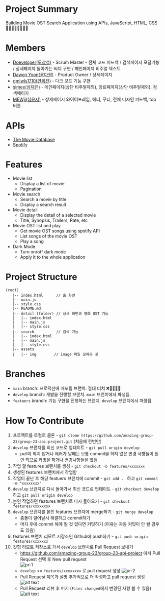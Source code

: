 # Project Summary

Building Movie OST Search Application using APIs, JavaScript, HTML, CSS 🚀🚀🚀🚀🚀🚀🚀🚀

# Members

- [Doeveloper(도상석)](https://github.com/ldss3sang) - Scrum Master - 전체 코드 피드백 / 검색페이지 모달기능 / 상세페이지 돌아가는 씨디 구현 / 메인페이지 비주얼 텍스트
- [Dawon Yoon(윤다원)](https://github.com/Dawon-yoon) - Product Owner / 상세페이지
- [gmlwls1710(안희진)](https://github.com/gmlwls1710) - 다크 모드 기능 구현
- [simee(심재은)](https://github.com/simi-22) - 메인페이지(상단 비주얼제외), 장르페이지(상단 비주얼제외), 검색페이지
- [MEWji(심윤지)](https://github.com/simyoonji) - 상세페이지 와이어프레임, 헤더, 푸터, 전체 디자인 피드백, top 버튼

# APIs

- [The Movie Database](https://developer.themoviedb.org/docs/getting-started)
- [Spotify](https://rapidapi.com/Glavier/api/spotify23)

# Features

- Movie list
  - Display a list of movie
  - Pagination
- Movie search
  - Search a movie by title
  - Display a search result
- Movie detail
  - Display the detail of a selected movie
  - Title, Synopsis, Trailers, Rate, etc
- Movie OST list and play
  - Get movie OST songs using spotify API
  - List songs of the movie OST
  - Play a song
- Dark Mode
  - Turn on/off dark mode
  - Apply it to the whole application

# Project Structure

```
(root)
   |-- index.html      // 홈 화면 
   |-- main.js
   |-- style.css
   |-- README.md
   |-- detail (folder) // 상세 화면과 영화 OST 기능
   |   |-- index.html
   |   |-- main.js
   |   |-- style.css
   |-- search          // 검색 기능
   |   |-- index.html
   |   |-- main.js
   |   |-- style.css
   |-- assets
   |   |-- img        // image 파일 모아둔 곳
```

# Branches

- `main` branch: 프로덕션에 배포될 브랜치. 절대 터치 ❌🙅‍♂️🙅‍♀️
- `develop` branch: 개발을 진행할 브랜치. `main` 브랜치에서 파생됨.
- `featuers` branch: 기능 구현을 진행하는 브랜치. `develop` 브랜치에서 파생됨.

# How To Contribute

1. 프로젝트를 로컬로 클론 - `git clone https://github.com/amazing-group-23/group-23-api-project.git` (처음에 한번만)
1. `develop` 브랜치를 최신 코드로 업데이트 - `git pull origin develop`
   - pull이 되지 않거나 에러가 날때는 보통 commit을 하지 않은 변경 사향들이 원인 되므로 커밋을 하거나 변경사항들을 없앰.
1. 작업 할 features 브랜치를 생성 - `git checkout -b features/xxxxxxx`
1. 생성된 features 브랜치에서 작업함
1. 작업이 끝난 후 해당 featuers 브랜치에 commit - `git add . ` 하고 `git commit -m "xxxxxxxx"`
1. `develop` 브랜치로 다시 돌아가서 최신 코드로 업데이트 - `git checkout develop` 하고 `git pull origin develop`
1. 본인 작업하던 features 브랜치로 다시 돌아오기 - `git checkout features/xxxxxxxx`
1. `develop` 브랜치를 본인 features 브랜치에 merge하기 - `git merge develop`
   - 충돌이 일어날시 해결하고 commit하기
   - 머지 후에 commit 해야 될 것 있다면 커밋하기 (이유는 자동 커밋이 안 될 경우도 있음)
1. features 브랜치 리모트 저장소인 Github에 push하기 - `git push origin features/xxxxxxx`
1. 깃헙 리모트 저장소로 가서 `develop` 브랜치로 Pull Request 보내기
   - https://github.com/amazing-group-23/group-23-api-project 에서 Pull Request 선택 후 New pull request  
     ![pr-1](./assets/img/pr-1.png)
   - `develop` <= `features/xxxxxxxx` 로 pull request 생성
     ![pr-2](./assets/img/pr-2.png)
   - Pull Request 제목과 설명 추가적으로 더 작성하고 pull request 생성
     ![alt text](./assets/img/pr-3.png)
   - Pull Request 리뷰 후 머지 (`Files changed`에서 변경된 사항 볼 수 있음)
     ![alt text](./assets/img/pr-4.png)

